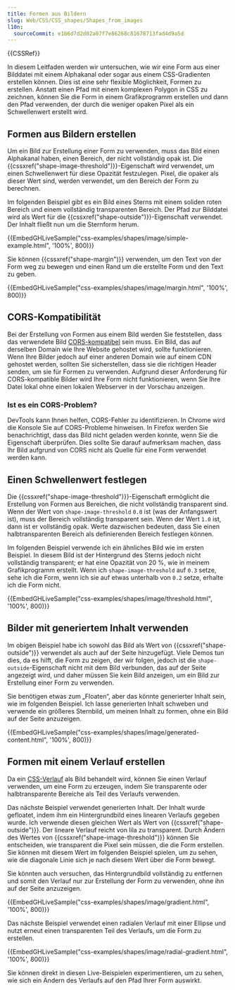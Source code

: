 ```yaml
---
title: Formen aus Bildern
slug: Web/CSS/CSS_shapes/Shapes_from_images
l10n:
  sourceCommit: e1b6d7d2d02a07f7e86268c81678713fad4d9a5d
---
```


{{CSSRef}}

In diesem Leitfaden werden wir untersuchen, wie wir eine Form aus einer Bilddatei mit einem Alphakanal oder sogar aus einem CSS-Gradienten erstellen können. Dies ist eine sehr flexible Möglichkeit, Formen zu erstellen. Anstatt einen Pfad mit einem komplexen Polygon in CSS zu zeichnen, können Sie die Form in einem Grafikprogramm erstellen und dann den Pfad verwenden, der durch die weniger opaken Pixel als ein Schwellenwert erstellt wird.

## Formen aus Bildern erstellen

Um ein Bild zur Erstellung einer Form zu verwenden, muss das Bild einen Alphakanal haben, einen Bereich, der nicht vollständig opak ist. Die {{cssxref("shape-image-threshold")}}-Eigenschaft wird verwendet, um einen Schwellenwert für diese Opazität festzulegen. Pixel, die opaker als dieser Wert sind, werden verwendet, um den Bereich der Form zu berechnen.

Im folgenden Beispiel gibt es ein Bild eines Sterns mit einem soliden roten Bereich und einem vollständig transparenten Bereich. Der Pfad zur Bilddatei wird als Wert für die {{cssxref("shape-outside")}}-Eigenschaft verwendet. Der Inhalt fließt nun um die Sternform herum.

{{EmbedGHLiveSample("css-examples/shapes/image/simple-example.html", '100%', 800)}}

Sie können {{cssxref("shape-margin")}} verwenden, um den Text von der Form weg zu bewegen und einen Rand um die erstellte Form und den Text zu geben.

{{EmbedGHLiveSample("css-examples/shapes/image/margin.html", '100%', 800)}}

## CORS-Kompatibilität

Bei der Erstellung von Formen aus einem Bild werden Sie feststellen, dass das verwendete Bild [CORS-kompatibel](/de/docs/Web/HTTP/CORS) sein muss. Ein Bild, das auf derselben Domain wie Ihre Website gehostet wird, sollte funktionieren. Wenn Ihre Bilder jedoch auf einer anderen Domain wie auf einem CDN gehostet werden, sollten Sie sicherstellen, dass sie die richtigen Header senden, um sie für Formen zu verwenden. Aufgrund dieser Anforderung für CORS-kompatible Bilder wird Ihre Form nicht funktionieren, wenn Sie Ihre Datei lokal ohne einen lokalen Webserver in der Vorschau anzeigen.

### Ist es ein CORS-Problem?

DevTools kann Ihnen helfen, CORS-Fehler zu identifizieren. In Chrome wird die Konsole Sie auf CORS-Probleme hinweisen. In Firefox werden Sie benachrichtigt, dass das Bild nicht geladen werden konnte, wenn Sie die Eigenschaft überprüfen. Dies sollte Sie darauf aufmerksam machen, dass Ihr Bild aufgrund von CORS nicht als Quelle für eine Form verwendet werden kann.

## Einen Schwellenwert festlegen

Die {{cssxref("shape-image-threshold")}}-Eigenschaft ermöglicht die Erstellung von Formen aus Bereichen, die nicht vollständig transparent sind. Wenn der Wert von `shape-image-threshold` `0.0` ist (was der Anfangswert ist), muss der Bereich vollständig transparent sein. Wenn der Wert `1.0` ist, dann ist er vollständig opak. Werte dazwischen bedeuten, dass Sie einen halbtransparenten Bereich als definierenden Bereich festlegen können.

Im folgenden Beispiel verwende ich ein ähnliches Bild wie im ersten Beispiel. In diesem Bild ist der Hintergrund des Sterns jedoch nicht vollständig transparent; er hat eine Opazität von 20 %, wie in meinem Grafikprogramm erstellt. Wenn ich `shape-image-threshold` auf `0.3` setze, sehe ich die Form, wenn ich sie auf etwas unterhalb von `0.2` setze, erhalte ich die Form nicht.

{{EmbedGHLiveSample("css-examples/shapes/image/threshold.html", '100%', 800)}}

## Bilder mit generiertem Inhalt verwenden

Im obigen Beispiel habe ich sowohl das Bild als Wert von {{cssxref("shape-outside")}} verwendet als auch auf der Seite hinzugefügt. Viele Demos tun dies, da es hilft, die Form zu zeigen, der wir folgen, jedoch ist die `shape-outside`-Eigenschaft nicht mit dem Bild verbunden, das auf der Seite angezeigt wird, und daher müssen Sie kein Bild anzeigen, um ein Bild zur Erstellung einer Form zu verwenden.

Sie benötigen etwas zum „Floaten“, aber das könnte generierter Inhalt sein, wie im folgenden Beispiel. Ich lasse generierten Inhalt schweben und verwende ein größeres Sternbild, um meinen Inhalt zu formen, ohne ein Bild auf der Seite anzuzeigen.

{{EmbedGHLiveSample("css-examples/shapes/image/generated-content.html", '100%', 800)}}

## Formen mit einem Verlauf erstellen

Da ein [CSS-Verlauf](/de/docs/Web/CSS/CSS_images/Using_CSS_gradients) als Bild behandelt wird, können Sie einen Verlauf verwenden, um eine Form zu erzeugen, indem Sie transparente oder halbtransparente Bereiche als Teil des Verlaufs verwenden.

Das nächste Beispiel verwendet generierten Inhalt. Der Inhalt wurde gefloatet, indem ihm ein Hintergrundbild eines linearen Verlaufs gegeben wurde. Ich verwende diesen gleichen Wert als Wert von {{cssxref("shape-outside")}}. Der lineare Verlauf reicht von lila zu transparent. Durch Ändern des Wertes von {{cssxref("shape-image-threshold")}} können Sie entscheiden, wie transparent die Pixel sein müssen, die die Form erstellen. Sie können mit diesem Wert im folgenden Beispiel spielen, um zu sehen, wie die diagonale Linie sich je nach diesem Wert über die Form bewegt.

Sie könnten auch versuchen, das Hintergrundbild vollständig zu entfernen und somit den Verlauf nur zur Erstellung der Form zu verwenden, ohne ihn auf der Seite anzuzeigen.

{{EmbedGHLiveSample("css-examples/shapes/image/gradient.html", '100%', 800)}}

Das nächste Beispiel verwendet einen radialen Verlauf mit einer Ellipse und nutzt erneut einen transparenten Teil des Verlaufs, um die Form zu erstellen.

{{EmbedGHLiveSample("css-examples/shapes/image/radial-gradient.html", '100%', 800)}}

Sie können direkt in diesen Live-Beispielen experimentieren, um zu sehen, wie sich ein Ändern des Verlaufs auf den Pfad Ihrer Form auswirkt.
